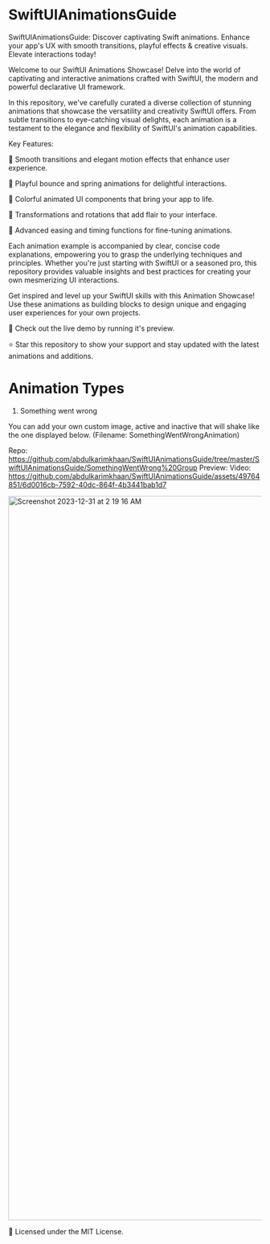 # SwiftUIAnimationsGuide
SwiftUIAnimationsGuide: Discover captivating Swift animations. Enhance your app's UX with smooth transitions, playful effects &amp; creative visuals. Elevate interactions today!

Welcome to our SwiftUI Animations Showcase! Delve into the world of captivating and interactive animations crafted with SwiftUI, the modern and powerful declarative UI framework.

In this repository, we've carefully curated a diverse collection of stunning animations that showcase the versatility and creativity SwiftUI offers. From subtle transitions to eye-catching visual delights, each animation is a testament to the elegance and flexibility of SwiftUI's animation capabilities.

Key Features:

🎯 Smooth transitions and elegant motion effects that enhance user experience.

🎉 Playful bounce and spring animations for delightful interactions.

🌈 Colorful animated UI components that bring your app to life.

🔄 Transformations and rotations that add flair to your interface.

📐 Advanced easing and timing functions for fine-tuning animations.

Each animation example is accompanied by clear, concise code explanations, empowering you to grasp the underlying techniques and principles. Whether you're just starting with SwiftUI or a seasoned pro, this repository provides valuable insights and best practices for creating your own mesmerizing UI interactions.

Get inspired and level up your SwiftUI skills with this Animation Showcase! Use these animations as building blocks to design unique and engaging user experiences for your own projects.

🚀 Check out the live demo by running it's preview.

⭐️ Star this repository to show your support and stay updated with the latest animations and additions.


# Animation Types

1. Something went wrong

You can add your own custom image, active and inactive that will shake like the one displayed below. (Filename: SomethingWentWrongAnimation)

Repo: https://github.com/abdulkarimkhaan/SwiftUIAnimationsGuide/tree/master/SwiftUIAnimationsGuide/SomethingWentWrong%20Group
Preview: 
Video: https://github.com/abdulkarimkhaan/SwiftUIAnimationsGuide/assets/49764851/6d0016cb-7592-40dc-864f-4b3441bab1d7

<img width="1440" alt="Screenshot 2023-12-31 at 2 19 16 AM" src="https://github.com/abdulkarimkhaan/SwiftUIAnimationsGuide/assets/49764851/d70fc5f3-d670-4f62-bd02-6aec2e711251">





📝 Licensed under the MIT License.
